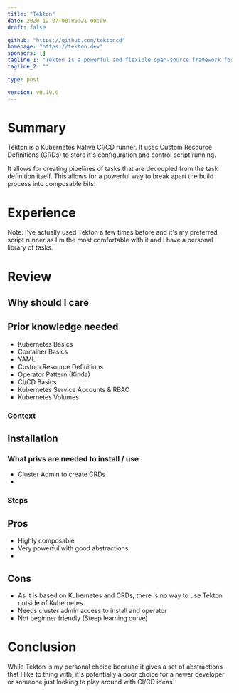 ```yaml
---
title: "Tekton"
date: 2020-12-07T08:06:21-08:00
draft: false

github: "https://github.com/tektoncd"
homepage: "https://tekton.dev"
sponsors: []
tagline_1: "Tekton is a powerful and flexible open-source framework for creating CI/CD systems, allowing developers to build, test, and deploy across cloud providers and on-premise systems"
tagline_2: ""

type: post

version: v0.19.0
---
```


# Summary

Tekton is a Kubernetes Native CI/CD runner. It uses Custom Resource Definitions (CRDs) to store it's configuration and control script running. 

It allows for creating pipelines of tasks that are decoupled from the task definition itself. This allows for a powerful way to break apart the build process into composable bits. 

# Experience

Note: I've actually used Tekton a few times before and it's my preferred script runner as I'm the most comfortable with it and I have a personal library of tasks. 



# Review

## Why should I care



## Prior knowledge needed

- Kubernetes Basics
- Container Basics
- YAML
- Custom Resource Definitions
- Operator Pattern (Kinda)
- CI/CD Basics
- Kubernetes Service Accounts & RBAC
- Kubernetes Volumes

### Context

## Installation

### What privs are needed to install / use

- Cluster Admin to create CRDs
- 

### Steps



## Pros

- Highly composable
- Very powerful with good abstractions
- 



## Cons

- As it is based on Kubernetes and CRDs, there is no way to use Tekton outside of Kubernetes.
- Needs cluster admin access to install and operator
- Not beginner friendly (Steep learning curve)


# Conclusion


While Tekton is my personal choice because it gives a set of abstractions that I like to thing with, it's potentially a poor choice for a newer developer or someone just looking to play around  with CI/CD ideas. 

